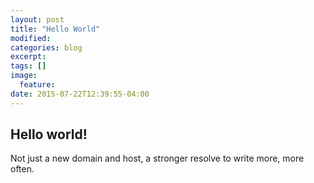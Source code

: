 ```yaml
---
layout: post
title: "Hello World"
modified:
categories: blog
excerpt:
tags: []
image:
  feature:
date: 2015-07-22T12:39:55-04:00
---
```


## Hello world!

Not just a new domain and host, a stronger resolve to write more, more often.
